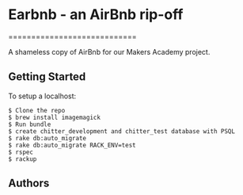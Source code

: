 # Earbnb - an AirBnb rip-off
============================

A shameless copy of AirBnb for our Makers Academy project.

## Getting Started

To setup a localhost:
```
$ Clone the repo
$ brew install imagemagick
$ Run bundle
$ create chitter_development and chitter_test database with PSQL
$ rake db:auto_migrate
$ rake db:auto_migrate RACK_ENV=test
$ rspec
$ rackup
```

## Authors
